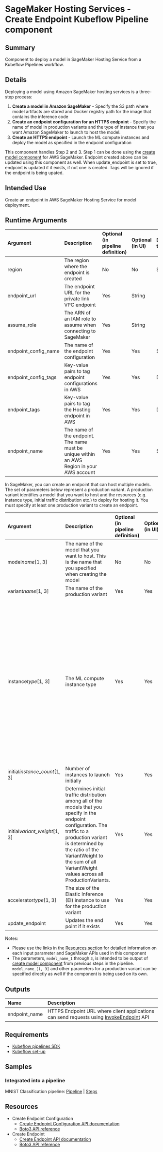 # SageMaker Hosting Services - Create Endpoint Kubeflow Pipeline component

## Summary

Component to deploy a model in SageMaker Hosting Service from a Kubeflow Pipelines workflow.

## Details

Deploying a model using Amazon SageMaker hosting services is a three-step process:

1. **Create a model in Amazon SageMaker** - Specify the S3 path where model artifacts are stored and Docker registry path for the image that contains the inference code
2. **Create an endpoint configuration for an HTTPS endpoint** - Specify the name of model in production variants and the type of instance that you want Amazon SageMaker to launch to host the model.
3. **Create an HTTPS endpoint** - Launch the ML compute instances and deploy the model as specified in the endpoint configuration

This component handles Step 2 and 3. Step 1 can be done using the [create model component](https://github.com/kubeflow/pipelines/tree/master/components/aws/sagemaker/model) for AWS SageMaker.
Endpoint created above can be updated using this component as well. When update_endpoint is set to true, endpoint is updated if it exists, if not one is created. Tags will be ignored if the endpoint is being upated.

## Intended Use

Create an endpoint in AWS SageMaker Hosting Service for model deployment.

## Runtime Arguments

| Argument             | Description                                                                                | Optional (in pipeline definition) | Optional (in UI) | Data type | Accepted values | Default |
| :------------------- | :----------------------------------------------------------------------------------------- | :-------------------------------- | :--------------- | :-------- | :-------------- | :------ |
| region               | The region where the endpoint is created                                                   | No                                | No               | String    |                 |         |
| endpoint_url         | The endpoint URL for the private link VPC endpoint                                         | Yes                               | String           |           |                 |
| assume_role          | The ARN of an IAM role to assume when connecting to SageMaker                              | Yes                               | String           |           |                 |
| endpoint_config_name | The name of the endpoint configuration                                                     | Yes                               | Yes              | String    |                 |         |
| endpoint_config_tags | Key-value pairs to tag endpoint configurations in AWS                                      | Yes                               | Yes              | Dict      |                 | {}      |
| endpoint_tags        | Key-value pairs to tag the Hosting endpoint in AWS                                         | Yes                               | Yes              | Dict      |                 | {}      |
| endpoint_name        | The name of the endpoint. The name must be unique within an AWS Region in your AWS account | Yes                               | Yes              | String    |                 |         |

In SageMaker, you can create an endpoint that can host multiple models. The set of parameters below represent a production variant. A production variant identifies a model that you want to host and the resources (e.g. instance type, initial traffic distribution etc.) to deploy for hosting it. You must specify at least one production variant to create an endpoint.

| Argument                      | Description                                                                                                                                                                                                                                                               | Optional (in pipeline definition) | Optional (in UI) | Data type | Accepted values                                                                                                                                                                                                                                                                                                                                                                                                                                                                | Default             |
| :---------------------------- | :------------------------------------------------------------------------------------------------------------------------------------------------------------------------------------------------------------------------------------------------------------------------ | :-------------------------------- | :--------------- | :-------- | :----------------------------------------------------------------------------------------------------------------------------------------------------------------------------------------------------------------------------------------------------------------------------------------------------------------------------------------------------------------------------------------------------------------------------------------------------------------------------- | :------------------ |
| model*name*[1, 3]             | The name of the model that you want to host. This is the name that you specified when creating the model                                                                                                                                                                  | No                                | No               | String    |                                                                                                                                                                                                                                                                                                                                                                                                                                                                                |                     |
| variant*name*[1, 3]           | The name of the production variant                                                                                                                                                                                                                                        | Yes                               | Yes              | String    |                                                                                                                                                                                                                                                                                                                                                                                                                                                                                | variant*name*[1, 3] |
| instance*type*[1, 3]          | The ML compute instance type                                                                                                                                                                                                                                              | Yes                               | Yes              | String    | ml.m4.xlarge, ml.m4.2xlarge, ml.m4.4xlarge, ml.m4.10xlarge, ml.m4.16xlarge, ml.m5.large, ml.m5.xlarge, ml.m5.2xlarge, ml.m5.4xlarge, ml.m5.12xlarge, ml.m5.24xlarge, ml.c4.xlarge, ml.c4.2xlarge, ml.c4.4xlarge, ml.c4.8xlarge, ml.p2.xlarge, ml.p2.8xlarge, ml.p2.16xlarge, ml.p3.2xlarge, ml.p3.8xlarge, ml.p3.16xlarge, ml.c5.xlarge, ml.c5.2xlarge, ml.c5.4xlarge, ml.c5.9xlarge, ml.c5.18xlarge [and many more](https://aws.amazon.com/sagemaker/pricing/instance-types/) | ml.m4.xlarge        |
| initial*instance_count*[1, 3] | Number of instances to launch initially                                                                                                                                                                                                                                   | Yes                               | Yes              | Integer   | ≥ 1                                                                                                                                                                                                                                                                                                                                                                                                                                                                            | 1                   |
| initial*variant_weight*[1, 3] | Determines initial traffic distribution among all of the models that you specify in the endpoint configuration. The traffic to a production variant is determined by the ratio of the VariantWeight to the sum of all VariantWeight values across all ProductionVariants. | Yes                               | Yes              | Float     | Minimum value of 0                                                                                                                                                                                                                                                                                                                                                                                                                                                             |                     |
| accelerator*type*[1, 3]       | The size of the Elastic Inference (EI) instance to use for the production variant                                                                                                                                                                                         | Yes                               | Yes              | String    | ml.eia1.medium, ml.eia1.large, ml.eia1.xlarge                                                                                                                                                                                                                                                                                                                                                                                                                                  |                     |
| update_endpoint               | Updates the end point if it exists                                                                                                                                                                                                                                        | Yes                               | Yes              | Bool      |                                                                                                                                                                                                                                                                                                                                                                                                                                                                                | False               |

Notes:

- Please use the links in the [Resources section](#Resources) for detailed information on each input parameter and SageMaker APIs used in this component
- The parameters, `model_name_1` through `3`, is intended to be output of [create model component](https://github.com/kubeflow/pipelines/tree/master/components/aws/sagemaker/model) from previous steps in the pipeline. `model_name_[1, 3]` and other parameters for a production variant can be specified directly as well if the component is being used on its own.

## Outputs

| Name          | Description                                                                                                                                                                  |
| :------------ | :--------------------------------------------------------------------------------------------------------------------------------------------------------------------------- |
| endpoint_name | HTTPS Endpoint URL where client applications can send requests using [InvokeEndpoint](https://docs.aws.amazon.com/sagemaker/latest/APIReference/API_InvokeEndpoint.html) API |

## Requirements

- [Kubeflow pipelines SDK](https://www.kubeflow.org/docs/pipelines/sdk/install-sdk/)
- [Kubeflow set-up](https://www.kubeflow.org/docs/aws/deploy/install-kubeflow/)

## Samples

### Integrated into a pipeline

MNIST Classification pipeline: [Pipeline](https://github.com/kubeflow/pipelines/blob/master/samples/contrib/aws-samples/mnist-kmeans-sagemaker/mnist-classification-pipeline.py) | [Steps](https://github.com/kubeflow/pipelines/blob/master/samples/contrib/aws-samples/mnist-kmeans-sagemaker/README.md)

## Resources

- Create Endpoint Configuration
  - [Create Endpoint Configuration API documentation](https://docs.aws.amazon.com/sagemaker/latest/APIReference/API_CreateEndpointConfig.html)
  - [Boto3 API reference](https://boto3.amazonaws.com/v1/documentation/api/latest/reference/services/sagemaker.html#SageMaker.Client.create_endpoint_config)
- Create Endpoint
  - [Create Endpoint API documentation](https://docs.aws.amazon.com/sagemaker/latest/APIReference/API_CreateEndpoint.html)
  - [Boto3 API reference](https://boto3.amazonaws.com/v1/documentation/api/latest/reference/services/sagemaker.html#SageMaker.Client.create_endpoint)
